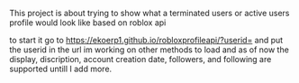 This project is about trying to show what a terminated users or active users profile would look like based on roblox api

to start it go to https://ekoerp1.github.io/robloxprofileapi/?userid= and put the userid in the url im working on other methods to load and as of now the display, discription, account creation date, followers, and following are supported untill I add more.
